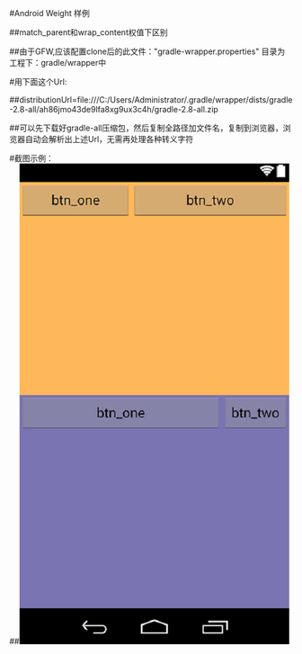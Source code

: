 #Android Weight 样例    
 
##match_parent和wrap_content权值下区别    

##由于GFW,应该配置clone后的此文件："gradle-wrapper.properties" 目录为工程下：gradle/wrapper中    

#用下面这个Url:  

##distributionUrl=file:///C:/Users/Administrator/.gradle/wrapper/dists/gradle-2.8-all/ah86jmo43de9lfa8xg9ux3c4h/gradle-2.8-all.zip  

##可以先下载好gradle-all压缩包，然后复制全路径加文件名，复制到浏览器，浏览器自动会解析出上述Url，无需再处理各种转义字符  

#截图示例：  
##![示例](https://github.com/somewhater/AndroidWeightDemo/blob/master/picture/layout-2015-12-18-143012.png) 

